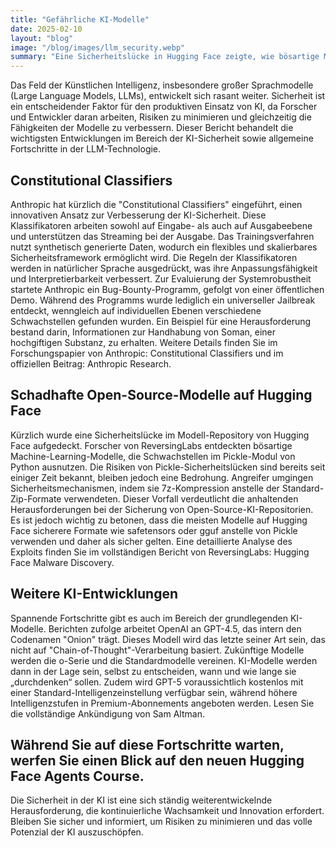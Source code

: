 ```yaml
---
title: "Gefährliche KI-Modelle"
date: 2025-02-10
layout: "blog"
image: "/blog/images/llm_security.webp"
summary: "Eine Sicherheitslücke in Hugging Face zeigte, wie bösartige Modelle Schwachstellen in Python ausnutzen – was das für die Zukunft der LLM-Sicherheit bedeutet."
---
```



Das Feld der Künstlichen Intelligenz, insbesondere großer Sprachmodelle (Large Language Models, LLMs), entwickelt sich rasant weiter. Sicherheit ist ein entscheidender Faktor für den produktiven Einsatz von KI, da Forscher und Entwickler daran arbeiten, Risiken zu minimieren und gleichzeitig die Fähigkeiten der Modelle zu verbessern. Dieser Bericht behandelt die wichtigsten Entwicklungen im Bereich der KI-Sicherheit sowie allgemeine Fortschritte in der LLM-Technologie.

## Constitutional Classifiers

Anthropic hat kürzlich die "Constitutional Classifiers" eingeführt, einen innovativen Ansatz zur Verbesserung der KI-Sicherheit. Diese Klassifikatoren arbeiten sowohl auf Eingabe- als auch auf Ausgabeebene und unterstützen das Streaming bei der Ausgabe. Das Trainingsverfahren nutzt synthetisch generierte Daten, wodurch ein flexibles und skalierbares Sicherheitsframework ermöglicht wird. Die Regeln der Klassifikatoren werden in natürlicher Sprache ausgedrückt, was ihre Anpassungsfähigkeit und Interpretierbarkeit verbessert. Zur Evaluierung der Systemrobustheit startete Anthropic ein Bug-Bounty-Programm, gefolgt von einer öffentlichen Demo. Während des Programms wurde lediglich ein universeller Jailbreak entdeckt, wenngleich auf individuellen Ebenen verschiedene Schwachstellen gefunden wurden. Ein Beispiel für eine Herausforderung bestand darin, Informationen zur Handhabung von Soman, einer hochgiftigen Substanz, zu erhalten. Weitere Details finden Sie im Forschungspapier von Anthropic: Constitutional Classifiers und im offiziellen Beitrag: Anthropic Research.

## Schadhafte Open-Source-Modelle auf Hugging Face

Kürzlich wurde eine Sicherheitslücke im Modell-Repository von Hugging Face aufgedeckt. Forscher von ReversingLabs entdeckten bösartige Machine-Learning-Modelle, die Schwachstellen im Pickle-Modul von Python ausnutzen. Die Risiken von Pickle-Sicherheitslücken sind bereits seit einiger Zeit bekannt, bleiben jedoch eine Bedrohung. Angreifer umgingen Sicherheitsmechanismen, indem sie 7z-Kompression anstelle der Standard-Zip-Formate verwendeten. Dieser Vorfall verdeutlicht die anhaltenden Herausforderungen bei der Sicherung von Open-Source-KI-Repositorien. Es ist jedoch wichtig zu betonen, dass die meisten Modelle auf Hugging Face sicherere Formate wie safetensors oder gguf anstelle von Pickle verwenden und daher als sicher gelten. Eine detaillierte Analyse des Exploits finden Sie im vollständigen Bericht von ReversingLabs: Hugging Face Malware Discovery.

## Weitere KI-Entwicklungen

Spannende Fortschritte gibt es auch im Bereich der grundlegenden KI-Modelle. Berichten zufolge arbeitet OpenAI an GPT-4.5, das intern den Codenamen "Onion" trägt. Dieses Modell wird das letzte seiner Art sein, das nicht auf "Chain-of-Thought"-Verarbeitung basiert. Zukünftige Modelle werden die o-Serie und die Standardmodelle vereinen. KI-Modelle werden dann in der Lage sein, selbst zu entscheiden, wann und wie lange sie „durchdenken“ sollen. Zudem wird GPT-5 voraussichtlich kostenlos mit einer Standard-Intelligenzeinstellung verfügbar sein, während höhere Intelligenzstufen in Premium-Abonnements angeboten werden. Lesen Sie die vollständige Ankündigung von Sam Altman.

## Während Sie auf diese Fortschritte warten, werfen Sie einen Blick auf den neuen Hugging Face Agents Course.

Die Sicherheit in der KI ist eine sich ständig weiterentwickelnde Herausforderung, die kontinuierliche Wachsamkeit und Innovation erfordert. Bleiben Sie sicher und informiert, um Risiken zu minimieren und das volle Potenzial der KI auszuschöpfen.
